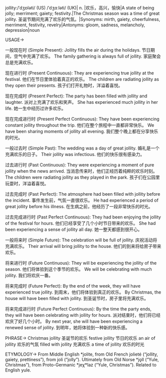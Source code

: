 jollity:/ˈdʒɒləti/ (US) /ˈdʒɑːləti/ (UK)| n. |欢乐，高兴，愉快|A state of being jolly; merriment; gaiety; festivity.|The Christmas season was a time of great jollity. 圣诞节期间充满了欢乐的气氛。|Synonyms: mirth, gaiety, cheerfulness, merriment, festivity, revelry|Antonyms: gloom, sadness, melancholy, depression|noun

USAGE->

一般现在时 (Simple Present):
Jollity fills the air during the holidays.  节日期间，空气中充满了欢乐。
The family gathering is always full of jollity. 家庭聚会总是充满欢乐。

现在进行时 (Present Continuous):
They are experiencing true jollity at the festival. 他们在节日里体验着真正的欢乐。
The children are radiating jollity as they open their presents. 孩子们打开礼物时，洋溢着喜悦。

现在完成时 (Present Perfect):
The party has been filled with jollity and laughter. 派对上充满了欢乐和笑声。
She has experienced much jollity in her life. 她一生中经历过许多欢乐。

现在完成进行时 (Present Perfect Continuous):
They have been experiencing constant jollity throughout the trip. 他们在整个旅程中一直都非常快乐。
We have been sharing moments of jollity all evening. 我们整个晚上都在分享快乐的时光。

一般过去时 (Simple Past):
The wedding was a day of great jollity. 婚礼是一个充满欢乐的日子。
Their jollity was infectious. 他们的快乐很有感染力。

过去进行时 (Past Continuous):
They were experiencing a moment of pure jollity when the news arrived.  当消息传来时，他们正经历着纯粹的欢乐时刻。
The children were radiating jollity as they played in the park. 孩子们在公园里玩耍时，洋溢着喜悦。

过去完成时 (Past Perfect):
The atmosphere had been filled with jollity before the incident.  事件发生前，气氛一直很欢乐。
He had experienced a period of great jollity before his illness.  在生病之前，他经历了一段非常快乐的时光。

过去完成进行时 (Past Perfect Continuous):
They had been enjoying the jollity of the festival for hours.  他们已经享受了几个小时节日带来的欢乐。
She had been experiencing a sense of jollity all day. 她一整天都感到很开心。


一般将来时 (Simple Future):
The celebration will be full of jollity. 庆祝活动将充满欢乐。
Their arrival will bring jollity to the house. 他们的到来将给房子带来欢乐。

将来进行时 (Future Continuous):
They will be experiencing the jollity of the season. 他们将体验到这个季节的欢乐。
We will be celebrating with much jollity. 我们将欢庆一番。

将来完成时 (Future Perfect):
By the end of the week, they will have experienced true jollity. 到周末，他们将体验到真正的欢乐。
By Christmas, the house will have been filled with jollity.  到圣诞节时，房子里将充满欢乐。


将来完成进行时 (Future Perfect Continuous):
By the time the party ends, they will have been celebrating with jollity for hours. 派对结束时，他们将已经欢庆了好几个小时。
By next year, she will have been experiencing a renewed sense of jollity. 到明年，她将体验到一种新的快乐感。



PHRASE->
Christmas jollity 圣诞节的欢乐
festive jollity 节日的欢乐
an air of jollity 欢乐的气氛
filled with jollity 充满欢乐
a time of jollity  欢乐的时光


ETYMOLOGY->
From Middle English *jolite, from Old French jolieté (“jollity, gaiety, prettiness”), from joli (“jolly”).  Ultimately from  Old Norse *jǫll (“Yule, Christmas”), from Proto-Germanic *jeχʷlaz (“Yule, Christmas”).  Related to English yule.
